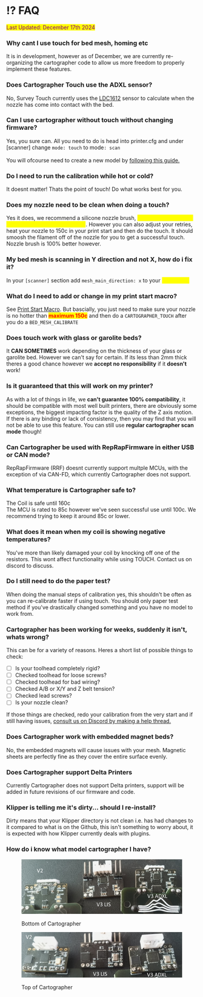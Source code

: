 # ⁉️ FAQ

<mark style="color:purple;">Last Updated: December 17th 2024</mark>

### Why cant I use touch for bed mesh, homing etc

It is in development, however as of December, we are currently re-organizing the cartographer code to allow us more freedom to properly implement these features.

### Does Cartographer Touch use the ADXL sensor?

No, Survey Touch currently uses the [LDC1612](https://www.ti.com/product/LDC1612) sensor to calculate when the nozzle has come into contact with the bed.

### Can I use cartographer without touch without changing firmware?

Yes, you sure can. All you need to do is head into printer.cfg and under \[scanner] change `mode: touch` to mode`: scan`\
\
You will ofcourse need to create a new model by [following this guide.](archive/scan-based-calibration.md)

### Do I need to run the calibration while hot or cold?

It doesnt matter! Thats the point of touch! Do what works best for you.

### Does my nozzle need to be clean when doing a touch?

Yes it does, we recommend a silicone nozzle brush, <mark style="color:yellow;">which is now included with all cartographer purchases</mark>. However you can also adjust your retries, heat your nozzle to 150c in your print start and then do the touch. It should smoosh the filament off of the nozzle for you to get a successful touch. Nozzle brush is 100% better however.

### My bed mesh is scanning in Y direction and not X, how do i fix it?

In your `[scanner]` section add `mesh_main_direction: x` to your <mark style="color:yellow;">**printer.cfg**</mark>

### What do I need to add or change in my print start macro?

See [Print Start Macro](installation-and-setup/installation/print-start-macro.md). But bascially, you just need to make sure your nozzle is no hotter than <mark style="color:red;">**maximum 150c**</mark> and then do a `CARTOGRAPHER_TOUCH` after you do a `BED_MESH_CALIBRATE`

### Does touch work with glass or garolite beds?

It **CAN SOMETIMES** work depending on the thickness of your glass or garolite bed. However we can't say for certain. If its less than 2mm thick theres a good chance however we **accept no responsibility** if it **doesn't** work!&#x20;

### Is it guaranteed that this will work on my printer?&#x20;

As with a lot of things in life, we **can't guarantee 100% compatibility**, it should be compatible with most well built printers, there are obviously some exceptions, the biggest impacting factor is the quality of the Z axis motion. If there is any binding or lack of consistency, then you may find that you will not be able to use this feature. You can still use **regular cartographer scan mode** though!

### **Can Cartographer be used with RepRapFirmware in either USB or CAN mode?**&#x20;

RepRapFirmware (RRF) doesnt currently support multple MCUs, with the exception of via CAN-FD, which currently Cartographer does not support.&#x20;

### What temperature is Cartographer safe to?

The Coil is safe until 160c\
The MCU is rated to 85c however we've seen successful use until 100c. We recommend trying to keep it around 85c or lower.

### What does it mean when my coil is showing negative temperatures?

You've more than likely damaged your coil by knocking off one of the resistors. This wont affect functionality while using TOUCH. Contact us on discord to discuss.

### Do I still need to do the paper test?

When doing the manual steps of calibration yes, this shouldn't be often as you can re-calibrate faster if using touch. You should only paper test method if you've drastically changed something and you have no model to work from.&#x20;

### Cartographer has been working for weeks, suddenly it isn't, whats wrong?

This can be for a variety of reasons. Heres a short list of possible things to check:

* [ ] Is your toolhead completely rigid?
* [ ] Checked toolhead for loose screws?
* [ ] Checked toolhead for bad wiring?
* [ ] Checked A/B or  X/Y and Z belt tension?
* [ ] Checked lead screws?
* [ ] Is your nozzle clean?

If those things are checked, redo your calibration from the very start and if still having issues, [consult us on Discord by making a help thread.](https://discord.com/channels/1165274913624572014/1229798364514750596)

### Does Cartographer work with embedded magnet beds?

No, the embedded magnets will cause issues with your mesh. Magnetic sheets are perfectly fine as they cover the entire surface evenly.

### **Does Cartographer support Delta Printers**

Currently Cartographer does not support Delta printers, support will be added in future revisions of our firmware and code.&#x20;

### **Klipper is telling me it's dirty... should I re-install?**&#x20;

Dirty means that your Klipper directory is not clean i.e. has had changes to it compared to what is on the Github, this isn't something to worry about, it is expected with how Klipper currently deals with plugins.&#x20;

### **How do i know what model cartographer I have?**

<figure><img src="../.gitbook/assets/Bottom.png" alt=""><figcaption><p>Bottom of Cartographer</p></figcaption></figure>

<figure><img src="../.gitbook/assets/Top-1.png" alt=""><figcaption><p>Top of Cartographer</p></figcaption></figure>
